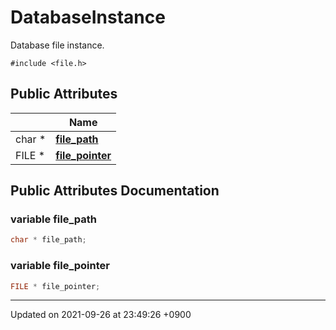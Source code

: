 # DatabaseInstance



Database file instance. 


`#include <file.h>`

## Public Attributes

|                | Name           |
| -------------- | -------------- |
| char * | **[file_path](/Classes/structDatabaseInstance#variable-file-path)**  |
| FILE * | **[file_pointer](/Classes/structDatabaseInstance#variable-file-pointer)**  |

## Public Attributes Documentation

### variable file_path

```cpp
char * file_path;
```


### variable file_pointer

```cpp
FILE * file_pointer;
```


-------------------------------

Updated on 2021-09-26 at 23:49:26 +0900